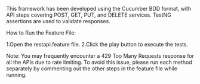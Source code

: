 This framework has been developed using the Cucumber BDD format, with API steps covering POST, GET, PUT, and DELETE services. TestNG assertions are used to validate responses.

How to Run the Feature File:

1.Open the restapi.feature file.
2.Click the play button to execute the tests.
    
Note: You may frequently encounter a 429 Too Many Requests response for all the APIs due to rate limiting. To avoid this issue, please run each method separately by commenting out the other steps in the feature file while running.